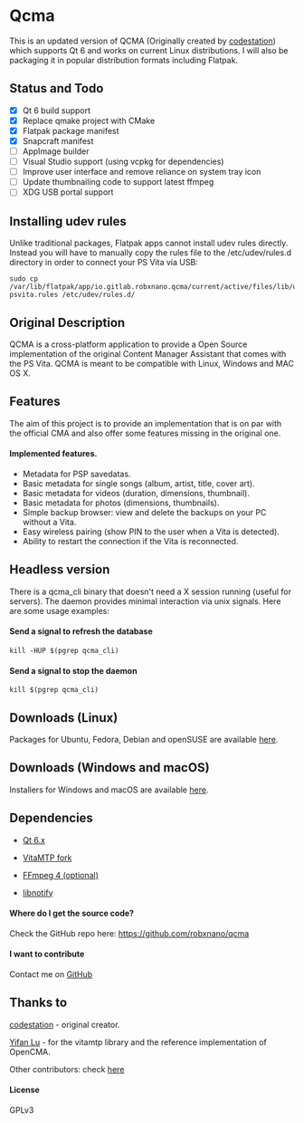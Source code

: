Qcma
====

This is an updated version of QCMA (Originally created by [codestation](https://github.com/codestation/qcma)) which supports Qt 6 and works on current Linux distributions. I will also be packaging it in popular distribution formats including Flatpak.

## Status and Todo

- [x] Qt 6 build support
- [x] Replace qmake project with CMake
- [x] Flatpak package manifest
- [x] Snapcraft manifest
- [ ] AppImage builder
- [ ] Visual Studio support (using vcpkg for dependencies)
- [ ] Improve user interface and remove reliance on system tray icon
- [ ] Update thumbnailing code to support latest ffmpeg
- [ ] XDG USB portal support

## Installing udev rules

Unlike traditional packages, Flatpak apps cannot install udev rules directly. Instead you will have to manually copy the rules file to the /etc/udev/rules.d directory in order to connect your PS Vita via USB:

```
sudo cp /var/lib/flatpak/app/io.gitlab.robxnano.qcma/current/active/files/lib/udev/rules.d/60-psvita.rules /etc/udev/rules.d/
```

## Original Description

QCMA is a cross-platform application to provide a Open Source implementation
of the original Content Manager Assistant that comes with the PS Vita. QCMA is
meant to be compatible with Linux, Windows and MAC OS X.

## Features

The aim of this project is to provide an implementation that is on par with the
official CMA and also offer some features missing in the original one.

#### Implemented features.
* Metadata for PSP savedatas.
* Basic metadata for single songs (album, artist, title, cover art).
* Basic metadata for videos (duration, dimensions, thumbnail).
* Basic metadata for photos (dimensions, thumbnails).
* Simple backup browser: view and delete the backups on your PC without a Vita.
* Easy wireless pairing (show PIN to the user when a Vita is detected).
* Ability to restart the connection if the Vita is reconnected.

## Headless version

There is a qcma_cli binary that doesn't need a X session running (useful for servers).
The daemon provides minimal interaction via unix signals. Here are some usage examples:

#### Send a signal to refresh the database

```
kill -HUP $(pgrep qcma_cli)
```

#### Send a signal to stop the daemon

```
kill $(pgrep qcma_cli)
```

## Downloads (Linux)

Packages for Ubuntu, Fedora, Debian and openSUSE are available [here](https://software.opensuse.org/download/package?project=home:codestation&package=qcma).

## Downloads (Windows and macOS)

Installers for Windows and macOS are available [here](https://github.com/codestation/qcma/releases/latest).

## Dependencies
* [Qt 6.x](http://www.qt.io/)

* [VitaMTP fork](https://github.com/robxnano/vitamtp)

* [FFmpeg 4 (optional)](http://www.ffmpeg.org/)

* [libnotify](http://library.gnome.org/devel/notification-spec/)

#### Where do I get the source code?
Check the GitHub repo here: https://github.com/robxnano/qcma

#### I want to contribute 
Contact me on [GitHub](https://github.com/robxnano/) 

## Thanks to
[codestation](https://github.com/codestation/qcma/) - original creator.

[Yifan Lu](https://github.com/yifanlu/vitamtp/) - for the vitamtp library and
the reference implementation of OpenCMA.

Other contributors: check [here](https://github.com/codestation/qcma/graphs/contributors)

#### License
GPLv3
